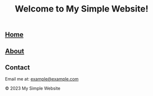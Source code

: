 <!DOCTYPE html>
<html>
<head>
    <title>My Simple Website</title>
</head>
<body>
    <header>
        <h1>Welcome to My Simple Website!</h1>
    </header>
    <main>
        <section>
            <h2><a href="home.html">Home</a></h2>
        </section>
        <section>
            <h2><a href="about.html">About</a></h2>
        </section>
        <section>
            <h2>Contact</h2>
            <p>Email me at: <a href="mailto:example@example.com">example@example.com</a></p>
        </section>
    </main>
    <footer>
        <p>© 2023 My Simple Website</p>
    </footer>
</body>
</html>
